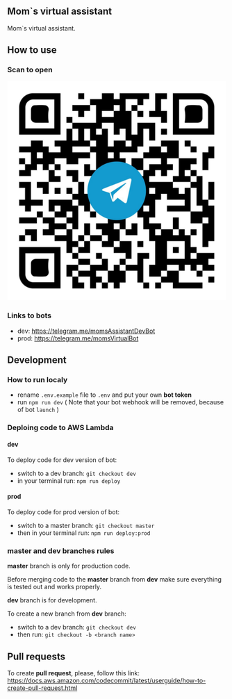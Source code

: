## Mom`s virtual assistant

Mom`s virtual assistant.


## How to use

### Scan to open

![QRcode](./images/prod-qr-code.jpg)

### Links to bots
- dev: <https://telegram.me/momsAssistantDevBot>
- prod: <https://telegram.me/momsVirtualBot>


## Development

### How to run localy

- rename `.env.example` file to `.env` and put your own **bot token**
- run `npm run dev` ( Note that your bot webhook will be removed, because of bot `launch` )

### Deploing code to AWS Lambda

#### dev

To deploy code for dev version of bot:

- switch to a dev branch: `git checkout dev`
- in your terminal run:  `npm run deploy`
    
#### prod

To deploy code for prod version of bot:

- switch to a master branch: `git checkout master`
- then in your terminal run: `npm run deploy:prod`

### master and dev branches rules

**master** branch is only for production code.

Before merging code to the **master** branch from **dev** make sure everything is tested out and works properly.

**dev** branch is for development.

To create a new branch from **dev** branch:

- switch to a dev branch: `git checkout dev`
- then run: `git checkout -b <branch name>`

## Pull requests

To create **pull request**, please, follow this link: 
<https://docs.aws.amazon.com/codecommit/latest/userguide/how-to-create-pull-request.html>